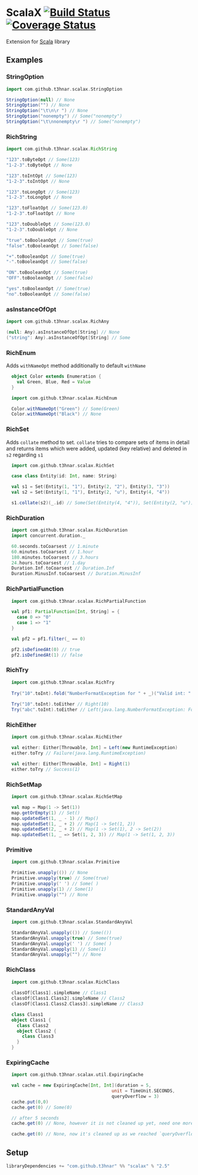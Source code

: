 # ScalaX [![Build Status](https://travis-ci.org/t3hnar/scalax.svg)](https://travis-ci.org/t3hnar/scalax) [![Coverage Status](https://coveralls.io/repos/t3hnar/scalax/badge.svg)](https://coveralls.io/r/t3hnar/scalax)

Extension for [Scala](http://www.scala-lang.org) library

## Examples

### StringOption

```scala
import com.github.t3hnar.scalax.StringOption

StringOption(null) // None
StringOption("") // None
StringOption("\t\n\r ") // None
StringOption("nonempty") // Some("nonempty")
StringOption("\t\nnonempty\r ") // Some("nonempty")
```

### RichString

```scala
import com.github.t3hnar.scalax.RichString

"123".toByteOpt // Some(123)
"1-2-3".toByteOpt // None

"123".toIntOpt // Some(123)
"1-2-3".toIntOpt // None

"123".toLongOpt // Some(123)
"1-2-3".toLongOpt // None

"123".toFloatOpt // Some(123.0)
"1-2-3".toFloatOpt // None

"123".toDoubleOpt // Some(123.0)
"1-2-3".toDoubleOpt // None

"true".toBooleanOpt // Some(true)
"false".toBooleanOpt // Some(false)

"+".toBooleanOpt // Some(true)
"-".toBooleanOpt // Some(false)

"ON".toBooleanOpt // Some(true)
"OFF".toBooleanOpt // Some(false)

"yes".toBooleanOpt // Some(true)
"no".toBooleanOpt // Some(false)
```

### asInstanceOfOpt

```scala
import com.github.t3hnar.scalax.RichAny

(null: Any).asInstanceOfOpt[String] // None
("string": Any).asInstanceOfOpt[String] // Some
```

### RichEnum

Adds `withNameOpt` method additionally to default `withName`

```scala
  object Color extends Enumeration {
    val Green, Blue, Red = Value
  }

  import com.github.t3hnar.scalax.RichEnum

  Color.withNameOpt("Green") // Some(Green)
  Color.withNameOpt("Black") // None
```

### RichSet

Adds `collate` method to set. `collate` tries to compare sets of items in detail
and returns items which were added, updated (key relative) and deleted in `s2` regarding `s1`

```scala
  import com.github.t3hnar.scalax.RichSet

  case class Entity(id: Int, name: String)

  val s1 = Set(Entity(1, "1"), Entity(2, "2"), Entity(3, "3"))
  val s2 = Set(Entity(1, "1"), Entity(2, "u"), Entity(4, "4"))

  s1.collate(s2)(_.id) // Some(Set(Entity(4, "4")), Set(Entity(2, "u")), Set(3))
```

### RichDuration

```scala
  import com.github.t3hnar.scalax.RichDuration
  import concurrent.duration._

  60.seconds.toCoarsest // 1.minute
  60.minutes.toCoarsest // 1.hour
  180.minutes.toCoarsest // 3.hours
  24.hours.toCoarsest // 1.day
  Duration.Inf.toCoarsest // Duration.Inf
  Duration.MinusInf.toCoarsest // Duration.MinusInf
```

### RichPartialFunction
```scala
  import com.github.t3hnar.scalax.RichPartialFunction

  val pf1: PartialFunction[Int, String] = {
    case 0 => "0"
    case 1 => "1"
  }

  val pf2 = pf1.filter(_ == 0)

  pf2.isDefinedAt(0) // true
  pf2.isDefinedAt(1) // false
```

### RichTry

```scala
  import com.github.t3hnar.scalax.RichTry
  
  Try("10".toInt).fold("NumberFormatException for " + _)("Valid int: " + _)
  
  Try("10".toInt).toEither // Right(10)
  Try("abc".toInt).toEither // Left(java.lang.NumberFormatException: For input string: "abc") 
```

### RichEither

```scala
  import com.github.t3hnar.scalax.RichEither

  val either: Either[Throwable, Int] = Left(new RuntimeException)
  either.toTry // Failure(java.lang.RuntimeException)

  val either: Either[Throwable, Int] = Right(1)
  either.toTry // Success(1)  
```

### RichSetMap

```scala
  import com.github.t3hnar.scalax.RichSetMap

  val map = Map(1 -> Set(1))
  map.getOrEmpty(1) // Set()
  map.updatedSet(1, _ - 1) // Map()
  map.updatedSet(1, _ + 2) // Map(1 -> Set(1, 2))
  map.updatedSet(2, _ + 2) // Map(1 -> Set(1), 2 -> Set(2))
  map.updatedSet(1, _ => Set(1, 2, 3)) // Map(1 -> Set(1, 2, 3))
```

### Primitive

```scala
  import com.github.t3hnar.scalax.Primitive

  Primitive.unapply(()) // None
  Primitive.unapply(true) // Some(true)
  Primitive.unapply(' ') // Some( )
  Primitive.unapply(1) // Some(1)
  Primitive.unapply("") // None
```

### StandardAnyVal

```scala
  import com.github.t3hnar.scalax.StandardAnyVal

  StandardAnyVal.unapply(()) // Some(())
  StandardAnyVal.unapply(true) // Some(true)
  StandardAnyVal.unapply(' ') // Some( )
  StandardAnyVal.unapply(1) // Some(1)
  StandardAnyVal.unapply("") // None
```

### RichClass

```scala
  import com.github.t3hnar.scalax.RichClass
  
  classOf[Class1].simpleName // Class1 
  classOf[Class1.Class2].simpleName // Class2
  classOf[Class1.Class2.Class3].simpleName // Class3

  class Class1
  object Class1 {
    class Class2
    object Class2 {
      class Class3
    }
  }
```


### ExpiringCache

```scala
  import com.github.t3hnar.scalax.util.ExpiringCache

  val cache = new ExpiringCache[Int, Int](duration = 5,
                                        unit = TimeUnit.SECONDS,
                                        queryOverflow = 3)
  cache.put(0,0)
  cache.get(0) // Some(0)

  // after 5 seconds
  cache.get(0) // None, however it is not cleaned up yet, need one more query to go

  cache.get(0) // None, now it's cleaned up as we reached `queryOverflow` limit
```

## Setup

```scala
libraryDependencies += "com.github.t3hnar" %% "scalax" % "2.5"
```
